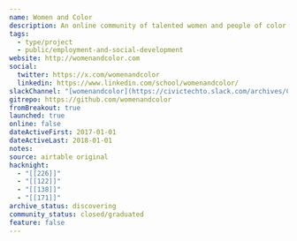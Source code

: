 ```yaml
---
name: Women and Color
description: An online community of talented women and people of color available for speaking opportunities at tech-related events.
tags:
  - type/project
  - public/employment-and-social-development
website: http://womenandcolor.com
social:
  twitter: https://x.com/womenandcolor
  linkedin: https://www.linkedin.com/school/womenandcolor/
slackChannel: "[womenandcolor](https://civictechto.slack.com/archives/C66N513RN)"
gitrepo: https://github.com/womenandcolor
fromBreakout: true
launched: true
online: false
dateActiveFirst: 2017-01-01
dateActiveLast: 2018-01-01
notes: 
source: airtable original
hacknight:
  - "[[226]]"
  - "[[122]]"
  - "[[138]]"
  - "[[171]]"
archive_status: discovering
community_status: closed/graduated
feature: false
---
```

